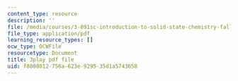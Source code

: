```yaml
---
content_type: resource
description: ''
file: /media/courses/3-091sc-introduction-to-solid-state-chemistry-fall-2010/f8008012756a623e929535d1a5743658_LHRZLeQ2aaM.pdf
file_type: application/pdf
learning_resource_types: []
ocw_type: OCWFile
resourcetype: Document
title: 3play pdf file
uid: f8008012-756a-623e-9295-35d1a5743658
---
```

